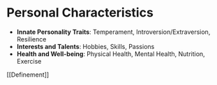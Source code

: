 # Personal Characteristics

- **Innate Personality Traits**: Temperament, Introversion/Extraversion, Resilience
- **Interests and Talents**: Hobbies, Skills, Passions
- **Health and Well-being**: Physical Health, Mental Health, Nutrition, Exercise

[[Definement]]
